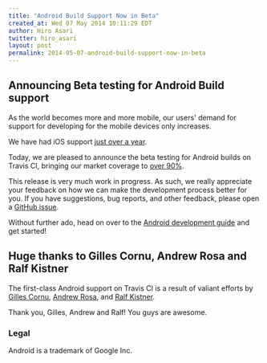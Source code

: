 ```yaml
---
title: "Android Build Support Now in Beta"
created_at: Wed 07 May 2014 10:11:29 EDT
author: Hiro Asari
twitter: hiro_asari
layout: post
permalink: 2014-05-07-android-build-support-now-in-beta
---
```


## Announcing Beta testing for Android Build support

As the world becomes more and more mobile, our users' demand for
support for developing for the mobile devices only increases.

We have had iOS support [just over a year](http://blog.travis-ci.com/introducing-mac-ios-rubymotion-testing/).

Today, we are pleased to announce the beta testing for Android builds on
Travis CI, bringing our market coverage to [over 90%](https://www.comscore.com/Insights/Press_Releases/2014/3/comScore_Reports_January_2014_US_Smartphone_Subscriber_Market_Share).

This release is very much work in progress.
As such, we really appreciate your feedback on how we can make
the development process better for you.
If you have suggestions, bug reports, and other feedback, please
open a [GitHub issue](https://github.com/travis-ci/travis-ci/issues/new).

Without further ado, head on over to the [Android development guide](http://docs.travis-ci.com/user/languages/android/)
and get started!

## Huge thanks to Gilles Cornu, Andrew Rosa and Ralf Kistner

The first-class Android support on Travis CI is a result of valiant efforts by [Gilles Cornu](https://github.com/gildegoma),
[Andrew Rosa](https://github.com/andrewhr), and [Ralf Kistner](https://github.com/rkistner).

Thank you, Gilles, Andrew and Ralf! You guys are awesome.

### Legal
Android is a trademark of Google Inc.

